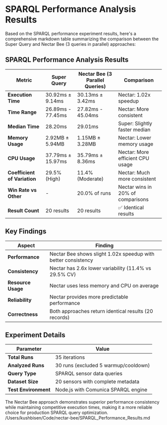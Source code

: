 # SPARQL Performance Analysis Results

Based on the SPARQL performance experiment results, here's a comprehensive markdown table summarizing the comparison between the Super Query and Nectar Bee (3 queries in parallel) approaches:

## SPARQL Performance Analysis Results

| Metric | Super Query | Nectar Bee (3 Parallel Queries) | Comparison |
|--------|-------------|---------------------------------|------------|
| **Execution Time** | 30.92ms ± 9.14ms | 30.13ms ± 3.42ms | Nectar: 1.02x speedup |
| **Time Range** | 26.89ms - 77.45ms | 27.82ms - 45.04ms | Nectar: More consistent |
| **Median Time** | 28.20ms | 29.01ms | Super: Slightly faster median |
| **Memory Usage** | 2.92MB ± 5.94MB | 1.15MB ± 3.28MB | Nectar: Lower memory usage |
| **CPU Usage** | 37.79ms ± 15.97ms | 35.79ms ± 8.36ms | Nectar: More efficient CPU usage |
| **Coefficient of Variation** | 29.5% (High) | 11.4% (Moderate) | Nectar: Much more consistent |
| **Win Rate vs Other** | - | 20.0% of runs | Nectar wins in 20% of comparisons |
| **Result Count** | 20 results | 20 results | ✅ Identical results |

## Key Findings

| Aspect | Finding |
|--------|---------|
| **Performance** | Nectar Bee shows slight 1.02x speedup with better consistency |
| **Consistency** | Nectar has 2.6x lower variability (11.4% vs 29.5% CV) |
| **Resource Usage** | Nectar uses less memory and CPU on average |
| **Reliability** | Nectar provides more predictable performance |
| **Correctness** | Both approaches return identical results (20 records) |

## Experiment Details

| Parameter | Value |
|-----------|-------|
| **Total Runs** | 35 iterations |
| **Analyzed Runs** | 30 runs (excluded 5 warmup/cooldown) |
| **Query Type** | SPARQL sensor data queries |
| **Dataset Size** | 20 sensors with complete metadata |
| **Test Environment** | Node.js with Comunica SPARQL engine |

The Nectar Bee approach demonstrates superior performance consistency while maintaining competitive execution times, making it a more reliable choice for production SPARQL query optimization.</content>
<parameter name="filePath">/Users/kushbisen/Code/nectar-bee/SPARQL_Performance_Results.md
